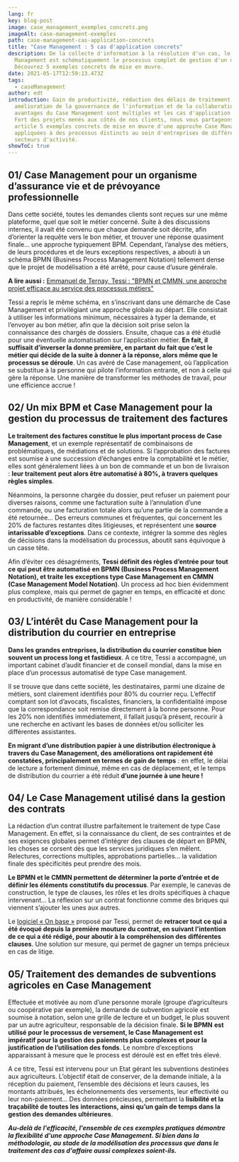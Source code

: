```yaml
---
lang: fr
key: blog-post
image: case_management_exemples_concrets.png
imageAlt: case-management-exemples
path: case-management-cas-application-concrets
title: "Case Management : 5 cas d'application concrets"
description: De la collecte d'information à la résolution d'un cas, le Case
  Management est schématiquement le processus complet de gestion d'un dossier.
  Découvrez 5 exemples concrets de mise en œuvre.
date: 2021-05-17T12:59:13.473Z
tags:
  - caseManagement
author: edt
introduction: Gain de productivité, réduction des délais de traitement,
  amélioration de la gouvernance de l'information et de la collaboration… les
  avantages du Case Management sont multiples et les cas d'application divers.
  Fort des projets menés aux côtés de nos clients, nous vous partageons dans cet
  article 5 exemples concrets de mise en œuvre d'une approche Case Management
  appliquées à des processus distincts au sein d'entreprises de différents
  secteurs d'activité.
showToC: true
---
```

## 01/ Case Management pour un organisme d’assurance vie et de prévoyance professionnelle

Dans cette société, toutes les demandes clients sont reçues sur une même plateforme, quel que soit le métier concerné. Suite à des discussions internes, il avait été convenu que chaque demande soit décrite, afin d’orienter la requête vers le bon métier, et trouver une réponse quasiment finale… une approche typiquement BPM. Cependant, l’analyse des métiers, de leurs procédures et de leurs exceptions respectives, a abouti à un schéma BPMN (Business Process Management Notation) tellement dense que le projet de modélisation a été arrêté, pour cause d’usure générale.

**A lire aussi :** [Emmanuel de Ternay, Tessi : "BPMN et CMMN, une approche projet efficace au service des processus métiers"](https://blog-consulting-and-integration.tessi.eu/posts/emmanuel-de-ternay-BPMN-CMMN-methodologie-modelisation-processus-metiers)

Tessi a repris le même schéma, en s’inscrivant dans une démarche de Case Management et privilégiant une approche globale au départ. Elle consistait à utiliser les informations minimum, nécessaires à typer la demande, et l’envoyer au bon métier, afin que la décision soit prise selon la connaissance des chargés de dossiers. Ensuite, chaque cas a été étudié pour une éventuelle automatisation sur l’application métier. **En fait, il suffisait d’inverser la donne première, en partant** **du fait que c’est le métier qui décide de la suite à donner à la réponse, alors même que le** **processus se déroule**. Un cas avéré de Case management, où l’application se substitue à la personne qui pilote l’information entrante, et non à celle qui gère la réponse. Une manière de transformer les méthodes de travail, pour une efficience accrue !

## 02/ Un mix BPM et Case Management pour la gestion du processus de traitement des factures

**Le traitement des factures constitue le plus important process de Case Management**, et un exemple représentatif de combinaisons de problématiques, de médiations et de solutions. Si l’approbation des factures est soumise à une succession d’échanges entre la comptabilité et le métier, elles sont généralement liées à un bon de commande et un bon de livraison : **leur traitement** **peut alors être automatisé à 80%, à travers quelques règles simples**.

Néanmoins, la personne chargée du dossier, peut refuser un paiement pour diverses raisons, comme une facturation suite à l’annulation d’une commande, ou une facturation totale alors qu’une partie de la commande a été retournée… Des erreurs communes et fréquentes, qui concernent les 20% de factures restantes dites litigieuses, et représentent une **source intarissable d’exceptions**. Dans ce contexte, intégrer la somme des règles de décisions dans la modélisation du processus, aboutit sans équivoque à un casse tête.

Afin d’éviter ces désagréments, **Tessi définit des règles d’entrée pour tout ce qui peut être automatisé en BPMN (Business Process Management Notation), et traite les exceptions type Case Management en CMMN (Case Management Model Notation)**. Un process ad hoc bien évidemment plus complexe, mais qui permet de gagner en temps, en efficacité et donc en productivité, de manière considérable !

## 03/ L’intérêt du Case Management pour la distribution du courrier en entreprise

**Dans les grandes entreprises, la distribution du courrier constitue bien souvent un process long et fastidieux**. A ce titre, Tessi a accompagné, un important cabinet d’audit financier et de conseil mondial, dans la mise en place d’un processus automatisé de type Case management.

Il se trouve que dans cette société, les destinataires, parmi une dizaine de métiers, sont clairement identifiés pour 80% du courrier reçu. L’effectif comptant son lot d’avocats, fiscalistes, financiers, la confidentialité impose que la correspondance soit remise directement à la bonne personne. Pour les 20% non identifiés immédiatement, il fallait jusqu’à présent, recourir à une recherche en activant les bases de données et/ou solliciter les différentes assistantes.

**En migrant d’une distribution papier à une distribution électronique à travers du Case Management, des améliorations ont rapidement été constatées, principalement en termes de gain de temps** : en effet, le délai de lecture a fortement diminué, même en cas de déplacement, et le temps de distribution du courrier a été réduit **d’une journée à une heure !**

## 04/ Le Case Management utilisé dans la gestion des contrats

La rédaction d’un contrat illustre parfaitement le traitement de type Case Management. En effet, si la connaissance du client, de ses contraintes et de ses exigences globales permet d’intégrer des clauses de départ en BPMN, les choses se corsent dès que les services juridiques s’en mêlent. Relectures, corrections multiples, approbations partielles… la validation finale des spécificités peut prendre des mois.

**Le BPMN et le CMMN permettent de déterminer la porte d’entrée et de définir les éléments** **constitutifs du processus**. Par exemple, le canevas de construction, le type de clauses, les rôles et les droits spécifiques à chaque intervenant... La réflexion sur un contrat fonctionne comme des briques qui viennent s’ajouter les unes aux autres.

Le [logiciel « On base »](https://www.onbase.com/fr-FR) proposé par Tessi, permet de **retracer tout ce qui a été évoqué depuis la** **première mouture du contrat, en suivant l’intention de ce qui a été rédigé, pour aboutir à la** **compréhension des différentes clauses**. Une solution sur mesure, qui permet de gagner un temps précieux en cas de litige.

## 05/ Traitement des demandes de subventions agricoles en Case Management

Effectuée et motivée au nom d’une personne morale (groupe d’agriculteurs ou coopérative par exemple), la demande de subvention agricole est soumise à notation, selon une grille de lecture et un budget, le plus souvent par un autre agriculteur, responsable de la décision finale. **Si le BPMN** **est utilisé pour le processus de versement, le Case Management est impératif pour la gestion des** **paiements plus complexes et pour la justification de l’utilisation des fonds**. Le nombre d’exceptions apparaissant à mesure que le process est déroulé est en effet très élevé.

A ce titre, Tessi est intervenu pour un Etat gérant les subventions destinées aux agriculteurs. L’objectif était de conserver, de la demande initiale, à la réception du paiement, l’ensemble des décisions et leurs causes, les montants attribués, les échelonnements des versements, leur effectivité ou leur non-paiement… Des données précieuses, permettant la **lisibilité et la traçabilité de toutes les** **interactions, ainsi qu’un gain de temps dans la gestion des demandes ultérieures**.

***Au-delà de l'efficacité, l'ensemble de ces exemples pratiques démontre la flexibilité d'une approche Case Management. Si bien dans la méthodologie, au stade de la modélisation des processus que dans le traitement des cas d'affaire aussi complexes soient-ils.***